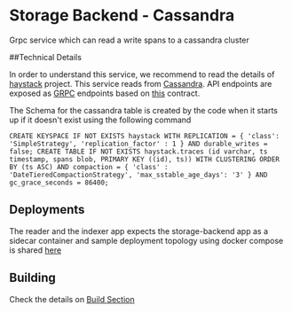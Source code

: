 # Storage Backend - Cassandra


Grpc service which can read a write spans to a cassandra cluster 

##Technical Details

In order to understand this service, we recommend to read the details of [haystack](https://github.com/ExpediaDotCom/haystack) project. 
This service reads from [Cassandra](http://cassandra.apache.org/). API endpoints are exposed as [GRPC](https://grpc.io/) endpoints based on [this]((https://github.com/ExpediaDotCom/haystack-idl/blob/master/proto/backend/storageBackend.proto)) contract. 

The Schema for the cassandra table is created by the code when it starts up if it doesn't exist using the following command

`
CREATE KEYSPACE IF NOT EXISTS haystack WITH REPLICATION = { 'class': 'SimpleStrategy', 'replication_factor' : 1 } AND durable_writes = false; CREATE TABLE IF NOT EXISTS haystack.traces (id varchar, ts timestamp, spans blob, PRIMARY KEY ((id), ts)) WITH CLUSTERING ORDER BY (ts ASC) AND compaction = { 'class' :  'DateTieredCompactionStrategy', 'max_sstable_age_days': '3' } AND gc_grace_seconds = 86400;
`

## Deployments
The reader and the indexer app expects the storage-backend app as a sidecar container and sample deployment topology using docker compose is shared [here](https://github.com/ExpediaDotCom/haystack-docker)


## Building
Check the details on [Build Section](../../CONTRIBUTING.md)